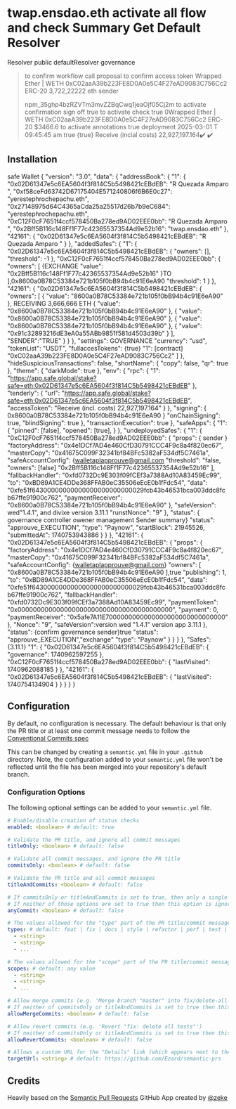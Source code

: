 # twap.ensdao.eth activate all flow and check Summary Get Default Resolver
Resolver public defaultResolver governance 
> to confirm workflow call proposal 
> to confirm access token
> Wrapped Ether | WETH
0xC02aaA39b223FE8D0A0e5C4F27eAD9083C756Cc2
ERC-20
3,722,22222 eth
> sender 
> 
> 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
> to activate confirmation sign off true
> to activate check true
> 0Wrapped Ether | WETH
0xC02aaA39b223FE8D0A0e5C4F27eAD9083C756Cc2
ERC-20
$3466.6
> to activate annotations true
> deployment 2025-03-01 T 09:45:45 am true
> {true}
>  Receive (incial costs)
22,927,197.164✔️ 
>  ✔️ 

## Installation
safe Wallet 
{
  "version": "3.0",
  "data": {
    "addressBook": {
      "1": {
        "0x02D61347e5c6EA5604f3f814C5b5498421cEBdEB": "R Quezada Amparo ",
        "0xf58ceFd63742D67175404E571240806f6B6E0c27": "yerestephrochepachu.eth",
        "0x27148975d64C4365aCda25a25517d26b7b9eC684": "yerestephrochepachu.eth",
        "0xC12F0cF7651f4ccf578450Ba278ed9AD02EEE0bb": "R Quezada Amparo ",
        "0x2Bff5B116c148Ff1F77c42365537354Ad9e52b16": "twap.ensdao.eth"
      },
      "42161": {
        "0x02D61347e5c6EA5604f3f814C5b5498421cEBdEB": "R Quezada Amparo "
      }
    },
    "addedSafes": {
      "1": {
        "0x02D61347e5c6EA5604f3f814C5b5498421cEBdEB": {
          "owners": [],
          "threshold": -1
        },
        "0xC12F0cF7651f4ccf578450Ba278ed9AD02EEE0bb": {
          "owners": [
            {EXCHANGE 
              "value": "0x2Bff5B116c148Ff1F77c42365537354Ad9e52b16"
            }TO
          ],0x8600a0B78C53384e721b105f0bB94b4c91E6eA90
          "threshold": 1
        }
      },
      "42161": {
        "0x02D61347e5c6EA5604f3f814C5b5498421cEBdEB": {
          "owners": [
            {
              "value": "8600a0B78C53384e721b105f0bB94b4c91E6eA90"
            }, RECEIVING 3,666,666 ETH 
            {
              "value": "0x8600a0B78C53384e721b105f0bB94b4c91E6eA90"
            },
            {
              "value": "0x8600a0B78C53384e721b105f0bB94b4c91E6eA90"
            },
            {
              "value": "0x8600a0B78C53384e721b105f0bB94b4c91E6eA90"
            },
            {
              "value": "0x91c32893216dE3eA0a55ABb9851f581d4503d39b"
            }
          ],
          "SENDER":"TRUE"
        }
      }
    },
    "settings": GOVERNANCE 
      "currency": "usd",
      "tokenList": "USDT",
      "fullaccesTokens": {true}
        "1": [contract]
          "0xC02aaA39b223FE8D0A0e5C4F27eAD9083C756Cc2"
        ]
      },
      "hideSuspiciousTransactions": false,
      "shortName": {
        "copy": false,
        "qr": true
      },
      "theme": {
        "darkMode": true
      },
      "env": {
        "rpc": {
          "1": "https://app.safe.global/stake?safe=eth:0x02D61347e5c6EA5604f3f814C5b5498421cEBdEB"
        },
        "tenderly": {
          "url": "https://app.safe.global/stake?safe=eth:0x02D61347e5c6EA5604f3f814C5b5498421cEBdEB",
          "accessToken": "Receive (incl. costs) 22,927,197.164"
        }
      },
      "signing": { 0x8600a0B78C53384e721b105f0bB94b4c91E6eA90 }
        "onChainSigning": true,
        "blindSigning": true
      },
      "transactionExecution": true
    },
    "safeApps": {
      "1": {
        "pinned": [false],
        "opened": [true],
      }
    },
    "undeployedSafes": {
      "1": {
        "0xC12F0cF7651f4ccf578450Ba278ed9AD02EEE0bb": {
          "props": { sender }
            "factoryAddress": "0x4e1DCf7AD4e460CfD30791CCC4F9c8a4f820ec67",
            "masterCopy": "0x41675C099F32341bf84BFc5382aF534df5C7461a",
            "safeAccountConfig": {walletaplapprouve@gmail.com
              "threshold": "false,
              "owners": [false]
                "0x2Bff5B116c148Ff1F77c42365537354Ad9e52b16"
              ],
              "fallbackHandler": "0xfd0732Dc9E303f09fCEf3a7388Ad10A83459Ec99",
              "to": "0xBD89A1CE4DDe368FFAB0eC35506eEcE0b1fFdc54",
              "data": "0xfe51f64300000000000000000000000029fcb43b46531bca003ddc8fcb67ffe91900c762",
              "paymentReceiver": "0x8600a0B78C53384e721b105f0bB94b4c91E6eA90"
            },
            "safeVersion": wed"1.4.1", and divixe version 3.11.1
            "runstNonce": "9"
          },
          "status": { governance controller owener management Sender summary}
            "status": "approuve_EXECUTION",
            "type": "Paynow",
            "startBlock": 21945526,
            "submittedAt": 1740753943886
          }
        }
      },
      "42161": {
        "0x02D61347e5c6EA5604f3f814C5b5498421cEBdEB": {
          "props": {
            "factoryAddress": "0x4e1DCf7AD4e460CfD30791CCC4F9c8a4f820ec67",
            "masterCopy": "0x41675C099F32341bf84BFc5382aF534df5C7461a",
            "safeAccountConfig": {walletaplapprouve@gmail.com}
              "owners": [
                "0x8600a0B78C53384e721b105f0bB94b4c91E6eA90
              ],true
              "publishing": 1,
              "to": "0xBD89A1CE4DDe368FFAB0eC35506eEcE0b1fFdc54",
              "data": "0xfe51f64300000000000000000000000029fcb43b46531bca003ddc8fcb67ffe91900c762",
              "fallbackHandler": "0xfd0732Dc9E303f09fCEf3a7388Ad10A83459Ec99",
              "paymentToken": "0x0000000000000000000000000000000000000000",
              "payment": 0,
              "paymentReceiver": "0x5afe7A11E7000000000000000000000000000000"
            },
            "Nonce": "9",
            "safeVersion":version wed "1.4.1" version app 3.11.1
          },
          "status": {confirm governance sender}true
            "status": "approuve_EXECUTION","exchange"
            "type": "Paynow"
          }
        }
      }
    },
    "Safes": {3.11.1}
      "1": {
        "0x02D61347e5c6EA5604f3f814C5b5498421cEBdEB": {
          "governance": 1740962597255
        },
        "0xC12F0cF7651f4ccf578450Ba278ed9AD02EEE0bb": {
          "lastVisited": 1740962088185
        }
      },
      "42161": {
        "0x02D61347e5c6EA5604f3f814C5b5498421cEBdEB": {
          "lastVisited": 1740754134904
        }
      }
    }
  }
}

## Configuration

By default, no configuration is necessary. The default behaviour is that only the PR title or at least one commit message needs to follow the [Conventional Commits spec](https://www.conventionalcommits.org/en/v1.0.0/)

This can be changed by creating a `semantic.yml` file in your `.github` directory. Note, the configuration added to your `semantic.yml` file won't be reflected until the file has been merged into your repository's default branch.

### Configuration Options
The following optional settings can be added to your `semantic.yml` file.

```yaml
# Enable/disable creation of status checks
enabled: <boolean> # default: true
```

```yaml
# Validate the PR title, and ignore all commit messages
titleOnly: <boolean> # default: false
```

```yaml
# Validate all commit messages, and ignore the PR title
commitsOnly: <boolean> # default: false
```

```yaml
# Validate the PR title and all commit messages
titleAndCommits: <boolean> # default: false
```

```yaml
# If commitsOnly or titleAndCommits is set to true, then only a single commit needs to pass validation instead of every commit
# If neither of those options are set to true then this option is ignored
anyCommit: <boolean> # default: false
```

```yaml
# The values allowed for the "type" part of the PR title/commit message. e.g. for a PR title/commit message of "feat: add some stuff", the type would be "feat"
types: # default: feat | fix | docs | style | refactor | perf | test | build | ci | chore | revert
  - <string>
  - <string>
  - ...
```

```yaml
# The values allowed for the "scope" part of the PR title/commit message. e.g. for a PR title/commit message of "feat(awesome-feature): add some stuff", the type would be "awesome-feature"
scopes: # default: any value
  - <string>
  - <string>
  - ...
```

```yaml
# Allow merge commits (e.g. 'Merge branch "master" into fix/delete-all-tests')
# If neither of commitsOnly or titleAndCommits is set to true then this option is ignored
allowMergeCommits: <boolean> # default: false
```

```yaml
# Allow revert commits (e.g. 'Revert "fix: delete all tests"')
# If neither of commitsOnly or titleAndCommits is set to true then this option is ignored
allowRevertCommits: <boolean> # default: false
```

```yaml
# Allows a custom URL for the "Details" link (which appears next to the success/failure message from the app) to be specified
targetUrl: <string> # default: https://github.com/Ezard/semantic-prs
```

## Credits

Heavily based on the [Semantic Pull Requests](https://github.com/zeke/semantic-pull-requests) GitHub App created by [@zeke](https://github.com/zeke)
